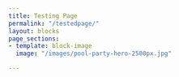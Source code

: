 ```yaml
---
title: Testing Page
permalink: "/testedpage/"
layout: blocks
page_sections:
- template: block-image
  image: "/images/pool-party-hero-2500px.jpg"

---
```

